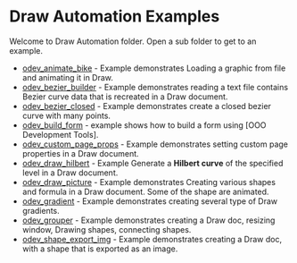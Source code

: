 # Draw Automation Examples

Welcome to Draw Automation folder. Open a sub folder to get to an example.

- [odev_animate_bike](./odev_animate_bike/) - Example demonstrates Loading a graphic from file and animating it in Draw.
- [odev_bezier_builder](./odev_bezier_builder/) - Example demonstrates reading a text file contains Bezier curve data that is recreated in a Draw document.
- [odev_bezier_closed](./odev_bezier_closed/) - Example demonstrates create a closed bezier curve with many points.
- [odev_build_form](./odev_build_form/) - example shows how to build a form using [OOO Development Tools].
- [odev_custom_page_props](./odev_custom_page_props) - Example demonstrates setting custom page properties in a Draw document.
- [odev_draw_hilbert](./odev_draw_hilbert/) - Example Generate a **Hilbert curve** of the specified level in a Draw document.
- [odev_draw_picture](./odev_draw_picture/) - Example demonstrates Creating various shapes and formula in a Draw document. Some of the shape are animated.
- [odev_gradient](./odev_gradient/) - Example demonstrates creating several type of Draw gradients.
- [odev_grouper](./odev_grouper/) - Example demonstrates creating a Draw doc, resizing window, Drawing shapes, connecting shapes.
- [odev_shape_export_img](./odev_shape_export_img/) - Example demonstrates creating a Draw doc, with a shape that is exported as an image.
